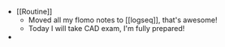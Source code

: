 - [[Routine]]
	- Moved all my flomo notes to [[logseq]], that's awesome!
	- Today I will take CAD exam, I'm fully prepared!
-